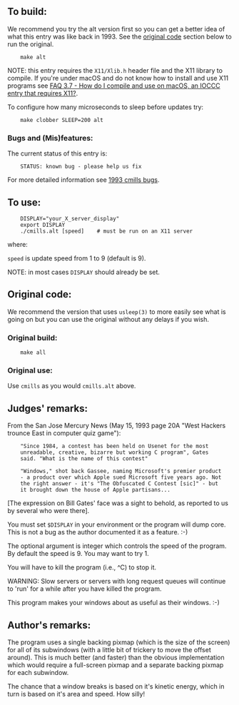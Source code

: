 ## To build:

We recommend you try the alt version first so you can get a better idea of what
this entry was like back in 1993. See the [original code](#original-code)
section below to run the original.

``` <!---sh-->
    make alt
```

NOTE: this entry requires the `X11/Xlib.h` header file and the X11 library to
compile. If you're under macOS and do not know how to install and use X11
programs see [FAQ 3.7  - How do I compile and use on macOS, an IOCCC entry that
requires X11?](../../faq.html#X11macos).


To configure how many microseconds to sleep before updates try:

``` <!---sh-->
    make clobber SLEEP=200 alt
```


### Bugs and (Mis)features:

The current status of this entry is:

```
    STATUS: known bug - please help us fix
```

For more detailed information see [1993 cmills bugs](../../bugs.html#1993_cmills).


## To use:

``` <!---sh-->
    DISPLAY="your_X_server_display"
    export DISPLAY
    ./cmills.alt [speed]	# must be run on an X11 server
```

where:

`speed` is update speed from 1 to 9 (default is 9).


NOTE: in most cases `DISPLAY` should already be set.


## Original code:

We recommend the version that uses `usleep(3)` to more easily see what is going
on but you can use the original without any delays if you wish.


### Original build:

``` <!---sh-->
    make all
```


### Original use:

Use `cmills` as you would `cmills.alt` above.


## Judges' remarks:

From the San Jose Mercury News (May 15, 1993 page 20A "West Hackers
trounce East in computer quiz game"):

```
    "Since 1984, a contest has been held on Usenet for the most
    unreadable, creative, bizarre but working C program", Gates
    said. "What is the name of this contest"

    "Windows," shot back Gassee, naming Microsoft's premier product
    - a product over which Apple sued Microsoft five years ago. Not
    the right answer - it's "The Obfuscated C Contest [sic]" - but
    it brought down the house of Apple partisans...
```

[The expression on Bill Gates' face was a sight to behold, as reported
to us by several who were there].

You must set `$DISPLAY` in your environment or the program will
dump core.  This is not a bug as the author documented it as
a feature.  :-)

The optional argument is integer which controls the speed of the
program.  By default the speed is 9.  You may want to try 1.

You will have to kill the program (i.e., ^C) to stop it.

WARNING: Slow servers or servers with long request queues will
continue to 'run' for a while after you have killed
the program.

This program makes your windows about as useful as their windows. :-)


## Author's remarks:

The program uses a single backing pixmap (which is the size of the
screen) for all of its subwindows (with a little bit of trickery to
move the offset around).  This is much better (and faster) than the
obvious implementation which would require a full-screen pixmap and
a separate backing pixmap for each subwindow.

The chance that a window breaks is based on it's kinetic energy,
which in turn is based on it's area and speed.  How silly!


<!--

    Copyright © 1984-2024 by Landon Curt Noll. All Rights Reserved.

    You are free to share and adapt this file under the terms of this license:

	Creative Commons Attribution-ShareAlike 4.0 International (CC BY-SA 4.0)

    For more information, see:

	https://creativecommons.org/licenses/by-sa/4.0/

-->
